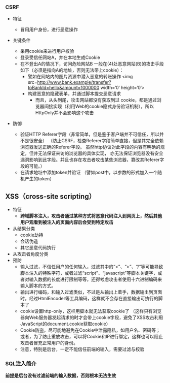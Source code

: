### CSRF

- 特征
  - 冒用用户身份，进行恶意操作
- 关键条件
  - 采用cookie来进行用户校验
  - 登录受信任网站A，并在本地生成Cookie
  - 在不登出A的情况下，访问危险网站B
    一般在(4)处恶意网站(B)的攻击手段如下（必须是指向A的地址，否则无法带上cookie）：
    - 譬如在网站内的图片资源中潜入恶意的转账操作
      <img src=http://www.bank.example/transfer?toBankId=hello&amount=1000000 width=’0‘ height=’0‘>
    - 构建恶意的隐藏表单，并通过脚本提交恶意请求
      - 而且，从头到尾，攻击网站都没有获取到过 cookie，都是通过浏览器间接实现（利用Web的cookie隐式身份验证机制），所以HttpOnly并不会影响这个攻击

- 防御
  - 验证HTTP Referer字段（非常简单，但是鉴于客户端并不可信任，所以并不是很安全）
    （防止CSRF，检查Referer字段简单直接，但是其完全依赖浏览器发送正确的Referer字段。
    虽然http协议对此字段的内容有明确的规定，但并无法保证来访的浏览器的具体实现，
    亦无法保证浏览器没有安全漏洞影响到此字段。并且也存在攻击者攻击某些浏览器，篡改其Referer字段的可能。）
  - 在请求地址中添加token并验证
    （譬如post中，以参数的形式加入一个随机产生的token）

## XSS（cross-site scripting）

- 特征
  - **跨域脚本注入，攻击者通过某种方式将恶意代码注入到网页上，然后其他用户观看到被注入的页面内容后会受到特定攻击**
- 从结果分类
  - cookie劫持
  - 会话伪造
  - 其它恶意代码执行
- 从攻击者角度分类
- 预防
  -  输入过滤，不信任用户的任何输入，过滤其中的“<”、“>”、“/”等可能导致脚本注入的特殊字符，或者过滤“script”、“javascript”等脚本关键字，或者对输入数据的长度进行限制等等，还得考虑攻击者使用十六进制编码来输入脚本的方式。
  - 输出进行编码，和输入过滤类似，不过是从输出上着手，数据输出到页面时，经过HtmlEncoder等工具编码，这样就不会存在直接输出可执行的脚本了
  - cookie设置http-only，这样用脚本就无法获取cookie了
    （这样只有浏览器向Web服务器发起请求的时才会带上cookie字段，避免了XSS攻击利用JavaScript的document.cookie获取cookie）
  - Cookie防盗，尽可能地避免在Cookie中泄露隐私，如用户名、密码等；或者，为了防止重放攻击，可以将Cookie和IP进行绑定，这样也可以阻止攻击者冒充正常用户的身份。
  - 注意，特别是后台，一定不能信任前端的输入，需要过滤与校验

### SQL注入简介

**前提是后台没有过滤前端的输入数据，否则根本无法生效**

